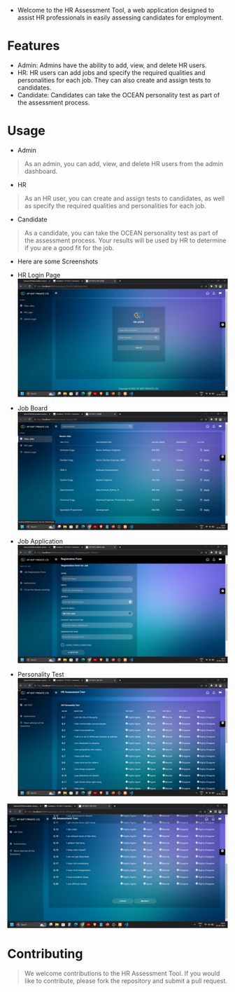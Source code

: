 * Welcome to the HR Assessment Tool, a web application designed to assist HR professionals in easily assessing candidates for employment.

# Features
* Admin: Admins have the ability to add, view, and delete HR users.
* HR: HR users can add jobs and specify the required qualities and personalities for each job. They can also create and assign tests to candidates.
* Candidate: Candidates can take the OCEAN personality test as part of the assessment process.

# Usage
* Admin
> As an admin, you can add, view, and delete HR users from the admin dashboard.
* HR
> As an HR user, you can create and assign tests to candidates, as well as specify the required qualities and personalities for each job.

* Candidate
> As a candidate, you can take the OCEAN personality test as part of the assessment process. Your results will be used by HR to determine if you are a good fit for the job.

* Here are some Screenshots

- HR Login Page
![HR Login Page](./images/hr%20login%20page.png)

- Job Board
![Job Board](./images/job%20board.png)

- Job Application
![Job Application](./images/job%20appli.png)

- Personality Test
![Personality Test](./images/ocean%20test.png)

![Personality Test](./images/ocean%20test%20(2).png)



# Contributing
> We welcome contributions to the HR Assessment Tool. If you would like to contribute, please fork the repository and submit a pull request.
